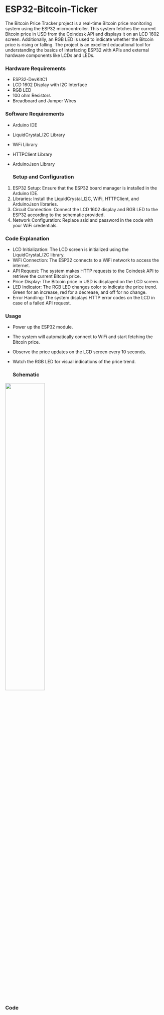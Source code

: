 # ESP32-Bitcoin-Ticker

The Bitcoin Price Tracker project is a real-time Bitcoin price monitoring system using the ESP32 microcontroller. This system fetches the current Bitcoin price in USD from the Coindesk API and displays it on an LCD 1602 screen. Additionally, an RGB LED is used to indicate whether the Bitcoin price is rising or falling. The project is an excellent educational tool for understanding the basics of interfacing ESP32 with APIs and external hardware components like LCDs and LEDs.

### Hardware Requirements
* ESP32-DevKitC1 
* LCD 1602 Display with I2C Interface
* RGB LED
* 100 ohm Resistors
* Breadboard and Jumper Wires

### Software Requirements
* Arduino IDE
* LiquidCrystal_I2C Library
* WiFi Library
* HTTPClient Library
* ArduinoJson Library

  ### Setup and Configuration
1. ESP32 Setup: Ensure that the ESP32 board manager is installed in the Arduino IDE.
2. Libraries: Install the LiquidCrystal_I2C, WiFi, HTTPClient, and ArduinoJson libraries.
3. Circuit Connection: Connect the LCD 1602 display and RGB LED to the ESP32 according to the schematic provided.
4. Network Configuration: Replace ssid and password in the code with your WiFi credentials.

### Code Explanation
* LCD Initialization: The LCD screen is initialized using the LiquidCrystal_I2C library.
* WiFi Connection: The ESP32 connects to a WiFi network to access the internet.
* API Request: The system makes HTTP requests to the Coindesk API to retrieve the current Bitcoin price.
* Price Display: The Bitcoin price in USD is displayed on the LCD screen.
* LED Indicator: The RGB LED changes color to indicate the price trend. Green for an increase, red for a decrease, and off for no change.
* Error Handling: The system displays HTTP error codes on the LCD in case of a failed API request.

### Usage
* Power up the ESP32 module.
* The system will automatically connect to WiFi and start fetching the Bitcoin price.
* Observe the price updates on the LCD screen every 10 seconds.
* Watch the RGB LED for visual indications of the price trend.

  ### Schematic
<img src="https://imgur.com/a/asfxHEi" height="50%" width="50%"/>


  ### Code
  
